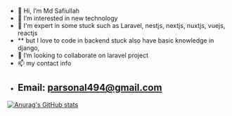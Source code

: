 - 👋 Hi, I’m Md Safiullah
- 👀 I’m interested in new technology 
- 🌱 I'm expert in some stuck such as Laravel, nestjs, nextjs, nuxtjs, vuejs, reactjs
-  ** but I love to code in backend stuck also have basic knowledge in django,    
- 💞️ I’m looking to collaborate on laravel project 
- 📫 my contact info 
- ## Email: parsonal494@gmail.com


[![Anurag's GitHub stats](https://github-readme-stats.vercel.app/api?username=Anis5221)](https://github.com/anuraghazra/github-readme-stats)
